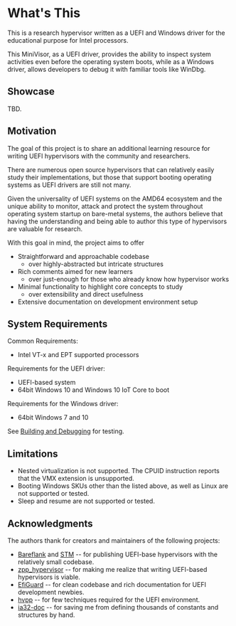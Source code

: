 What's This
============

This is a research hypervisor written as a UEFI and Windows driver for the educational purpose for Intel processors.

This MiniVisor, as a UEFI driver, provides the ability to inspect system activities even before the operating system boots, while as a Windows driver, allows developers to debug it with familiar tools like WinDbg.


Showcase
---------

TBD.


Motivation
-----------

The goal of this project is to share an additional learning resource for writing UEFI hypervisors with the community and researchers.

There are numerous open source hypervisors that can relatively easily study their implementations, but those that support booting operating systems as UEFI drivers are still not many.

Given the universality of UEFI systems on the AMD64 ecosystem and the unique ability to monitor, attack and protect the system throughout operating system startup on bare-metal systems, the authors believe that having the understanding and being able to author this type of hypervisors are valuable for research.

With this goal in mind, the project aims to offer
- Straightforward and approachable codebase
    - over highly-abstracted but intricate structures
- Rich comments aimed for new learners
    - over just-enough for those who already know how hypervisor works
- Minimal functionality to highlight core concepts to study
    - over extensibility and direct usefulness
- Extensive documentation on development environment setup


System Requirements
--------------------

Common Requirements:
- Intel VT-x and EPT supported processors

Requirements for the UEFI driver:
- UEFI-based system
- 64bit Windows 10 and Windows 10 IoT Core to boot

Requirements for the Windows driver:
- 64bit Windows 7 and 10

See [Building and Debugging](Docs/Building_and_Debugging.md) for testing.


Limitations
------------

- Nested virtualization is not supported. The CPUID instruction reports that the VMX extension is unsupported.
- Booting Windows SKUs other than the listed above, as well as Linux are not supported or tested.
- Sleep and resume are not supported or tested.


Acknowledgments
----------------

The authors thank for creators and maintainers of the following projects:
- [Bareflank](https://github.com/Bareflank/hypervisor) and [STM](https://github.com/jyao1/STM) -- for publishing UEFI-base hypervisors with the relatively small codebase.
- [zpp_hypervisor](https://github.com/eyalz800/zpp_hypervisor) -- for making me realize that writing UEFI-based hypervisors is viable.
- [EfiGuard](https://github.com/Mattiwatti/EfiGuard) -- for clean codebase and rich documentation for UEFI development newbies.
- [hvpp](https://github.com/wbenny/hvpp) -- for few techniques required for the UEFI environment.
- [ia32-doc](https://github.com/wbenny/ia32-doc) -- for saving me from defining thousands of constants and structures by hand.
